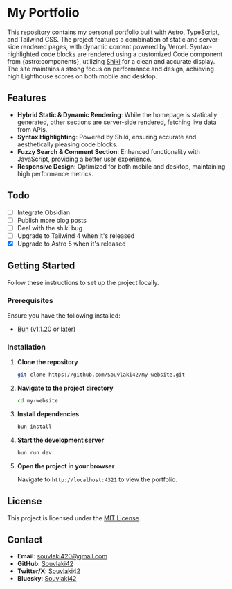 # My Portfolio

This repository contains my personal portfolio built with Astro, TypeScript, and Tailwind CSS. The project features a combination of static and server-side rendered pages, with dynamic content powered by Vercel. Syntax-highlighted code blocks are rendered using a customized Code component from {astro:components}, utilizing [Shiki](https://shiki.matsu.io/) for a clean and accurate display. The site maintains a strong focus on performance and design, achieving high Lighthouse scores on both mobile and desktop.

## Features

- **Hybrid Static & Dynamic Rendering**: While the homepage is statically generated, other sections are server-side rendered, fetching live data from APIs.
- **Syntax Highlighting**: Powered by Shiki, ensuring accurate and aesthetically pleasing code blocks.
- **Fuzzy Search & Comment Section**: Enhanced functionality with JavaScript, providing a better user experience.
- **Responsive Design**: Optimized for both mobile and desktop, maintaining high performance metrics.

## Todo

- [ ] Integrate Obsidian
- [ ] Publish more blog posts
- [ ] Deal with the shiki bug
- [ ] Upgrade to Tailwind 4 when it's released
- [x] Upgrade to Astro 5 when it's released

## Getting Started

Follow these instructions to set up the project locally.

### Prerequisites

Ensure you have the following installed:

- [Bun](https://bun.sh) (v1.1.20 or later)

### Installation

1. **Clone the repository**

   ```bash
   git clone https://github.com/Souvlaki42/my-website.git
   ```

2. **Navigate to the project directory**

   ```bash
   cd my-website
   ```

3. **Install dependencies**

   ```bash
   bun install
   ```

4. **Start the development server**

   ```bash
   bun run dev
   ```

5. **Open the project in your browser**

   Navigate to `http://localhost:4321` to view the portfolio.

## License

This project is licensed under the [MIT License](LICENSE).

## Contact

- **Email**: [souvlaki420@gmail.com](mailto:souvlaki420@gmail.com)
- **GitHub**: [Souvlaki42](https://github.com/souvlaki42)
- **Twitter/X**: [Souvlaki42](https://x.com/souvlaki42)
- **Bluesky**: [Souvlaki42](https://bsky.app/profile/souvlaki.me)
